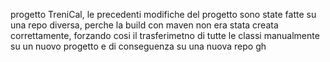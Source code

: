 progetto TreniCal, le precedenti modifiche del progetto sono state fatte su una repo diversa, perche la build con maven non era stata creata correttamente, forzando cosi il trasferimetno di tutte le classi manualmente su un nuovo progetto e di conseguenza su una nuova repo gh 
